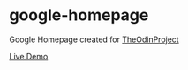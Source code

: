 # google-homepage
Google Homepage created for [TheOdinProject](https://www.theodinproject.com/)

[Live Demo](https://hannibalism.github.io/google-homepage/)

